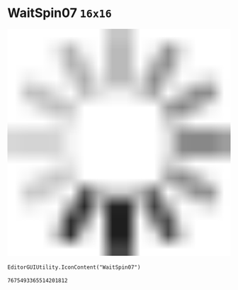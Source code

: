 # WaitSpin07 `16x16`
<img src="/img/WaitSpin07.png" width=512 height=512>

``` CSharp
EditorGUIUtility.IconContent("WaitSpin07")
```
```
7675493365514201812
```
